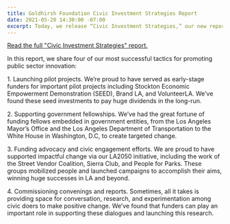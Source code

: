 ```yaml
---
title: Goldhirsh Foundation Civic Investment Strategies Report
date: 2021-05-20 14:30:00 -07:00
excerpt: Today, we release “Civic Investment Strategies,” our new report highlighting the tactics and strategies that have proven most successful for us in supporting civic progress.
---
```


[Read the full "Civic Investment Strategies" report.](https://www.dropbox.com/s/7dxxl6jb9x4hney/Goldhirsh%20Foundation%20Civic%20Investment%20Strategies%20Report.pdf?dl=0)

<!-- SHIM: Avoid multiple columns -->
<p style="display: none"></p><p style="display: none"></p><p style="display: none"></p><p style="display: none"></p>

In this report, we share four of our most successful tactics for promoting public sector innovation:

<p class="shim-paragraph-after-short-paragraph">
  1. Launching pilot projects. We’re proud to have served as early-stage funders for important pilot projects including Stockton Economic Empowerment Demonstration (SEED), Brand LA, and VolunteerLA. We’ve found these seed investments to pay huge dividends in the long-run.

<p class="shim-paragraph-after-short-paragraph">
  2. Supporting government fellowships. We’ve had the great fortune of funding fellows embedded in government entities, from the Los Angeles Mayor’s Office and the Los Angeles Department of Transportation to the White House in Washington, D.C, to create targeted change.

<p class="shim-paragraph-after-short-paragraph">
  3. Funding advocacy and civic engagement efforts. We are proud to have supported impactful change via our LA2050 initiative, including the work of the Street Vendor Coalition, Sierra Club, and People for Parks. These groups mobilized people and launched campaigns to accomplish their aims, winning huge successes in LA and beyond.

<p class="shim-paragraph-after-short-paragraph">
  4. Commissioning convenings and reports. Sometimes, all it takes is providing space for conversation, research, and experimentation among civic doers to make positive change. We’ve found that funders can play an important role in supporting these dialogues and launching this research.  

<p class="shim-paragraph-after-short-paragraph"> 
